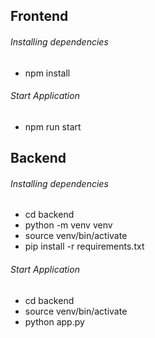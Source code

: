 ## Frontend
###### Installing dependencies
- npm install
###### Start Application
- npm run start

## Backend
###### Installing dependencies
- cd backend
- python -m venv venv
- source venv/bin/activate
- pip install -r requirements.txt

###### Start Application
- cd backend
- source venv/bin/activate
- python app.py